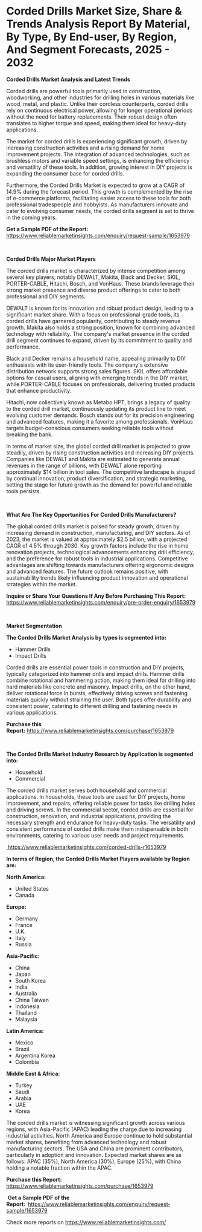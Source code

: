 <p><h1>Corded Drills Market Size, Share & Trends Analysis Report By Material, By Type, By End-user, By Region, And Segment Forecasts, 2025 - 2032</h1></p><p><strong>Corded Drills Market Analysis and Latest Trends</strong></p>
<p><p>Corded drills are powerful tools primarily used in construction, woodworking, and other industries for drilling holes in various materials like wood, metal, and plastic. Unlike their cordless counterparts, corded drills rely on continuous electrical power, allowing for longer operational periods without the need for battery replacements. Their robust design often translates to higher torque and speed, making them ideal for heavy-duty applications.</p><p>The market for corded drills is experiencing significant growth, driven by increasing construction activities and a rising demand for home improvement projects. The integration of advanced technologies, such as brushless motors and variable speed settings, is enhancing the efficiency and versatility of these tools. In addition, growing interest in DIY projects is expanding the consumer base for corded drills.</p><p>Furthermore, the Corded Drills Market is expected to grow at a CAGR of 14.9% during the forecast period. This growth is complemented by the rise of e-commerce platforms, facilitating easier access to these tools for both professional tradespeople and hobbyists. As manufacturers innovate and cater to evolving consumer needs, the corded drills segment is set to thrive in the coming years.</p></p>
<p><strong>Get a Sample PDF of the Report:&nbsp;</strong> <a href="https://www.reliablemarketinsights.com/enquiry/request-sample/1653979?utm_campaign=3138&utm_medium=2&utm_source=Github&utm_content=ia&utm_term=07032025&utm_id=corded-drills">https://www.reliablemarketinsights.com/enquiry/request-sample/1653979</a></p>
<p>&nbsp;</p>
<p><strong>Corded Drills Major Market Players</strong></p>
<p><p>The corded drills market is characterized by intense competition among several key players, notably DEWALT, Makita, Black and Decker, SKIL, PORTER-CABLE, Hitachi, Bosch, and VonHaus. These brands leverage their strong market presence and diverse product offerings to cater to both professional and DIY segments.</p><p>DEWALT is known for its innovation and robust product design, leading to a significant market share. With a focus on professional-grade tools, its corded drills have garnered popularity, contributing to steady revenue growth. Makita also holds a strong position, known for combining advanced technology with reliability. The company's market presence in the corded drill segment continues to expand, driven by its commitment to quality and performance.</p><p>Black and Decker remains a household name, appealing primarily to DIY enthusiasts with its user-friendly tools. The company's extensive distribution network supports strong sales figures. SKIL offers affordable options for casual users, aligning with emerging trends in the DIY market, while PORTER-CABLE focuses on professionals, delivering trusted products that enhance productivity.</p><p>Hitachi, now collectively known as Metabo HPT, brings a legacy of quality to the corded drill market, continuously updating its product line to meet evolving customer demands. Bosch stands out for its precision engineering and advanced features, making it a favorite among professionals. VonHaus targets budget-conscious consumers seeking reliable tools without breaking the bank.</p><p>In terms of market size, the global corded drill market is projected to grow steadily, driven by rising construction activities and increasing DIY projects. Companies like DEWALT and Makita are estimated to generate annual revenues in the range of billions, with DEWALT alone reporting approximately $14 billion in tool sales. The competitive landscape is shaped by continual innovation, product diversification, and strategic marketing, setting the stage for future growth as the demand for powerful and reliable tools persists.</p></p>
<p>&nbsp;</p>
<p><strong>What Are The Key Opportunities For Corded Drills Manufacturers?</strong></p>
<p><p>The global corded drills market is poised for steady growth, driven by increasing demand in construction, manufacturing, and DIY sectors. As of 2023, the market is valued at approximately $2.5 billion, with a projected CAGR of 4.5% through 2030. Key growth factors include the rise in home renovation projects, technological advancements enhancing drill efficiency, and the preference for robust tools in industrial applications. Competitive advantages are shifting towards manufacturers offering ergonomic designs and advanced features. The future outlook remains positive, with sustainability trends likely influencing product innovation and operational strategies within the market.</p></p>
<p><strong>Inquire or Share Your Questions If Any Before Purchasing This Report:</strong> <a href="https://www.reliablemarketinsights.com/enquiry/pre-order-enquiry/1653979?utm_campaign=3138&utm_medium=2&utm_source=Github&utm_content=ia&utm_term=07032025&utm_id=corded-drills">https://www.reliablemarketinsights.com/enquiry/pre-order-enquiry/1653979</a></p>
<p>&nbsp;</p>
<p><strong>Market Segmentation</strong></p>
<p><strong>The Corded Drills Market Analysis by types is segmented into:</strong></p>
<p><ul><li>Hammer Drills</li><li>Impact Drills</li></ul></p>
<p><p>Corded drills are essential power tools in construction and DIY projects, typically categorized into hammer drills and impact drills. Hammer drills combine rotational and hammering action, making them ideal for drilling into hard materials like concrete and masonry. Impact drills, on the other hand, deliver rotational force in bursts, effectively driving screws and fastening materials quickly without straining the user. Both types offer durability and consistent power, catering to different drilling and fastening needs in various applications.</p></p>
<p><strong>Purchase this Report:&nbsp;</strong><a href="https://www.reliablemarketinsights.com/purchase/1653979?utm_campaign=3138&utm_medium=2&utm_source=Github&utm_content=ia&utm_term=07032025&utm_id=corded-drills">https://www.reliablemarketinsights.com/purchase/1653979</a></p>
<p>&nbsp;</p>
<p><strong>The Corded Drills Market Industry Research by Application is segmented into:</strong></p>
<p><ul><li>Household</li><li>Commercial</li></ul></p>
<p><p>The corded drills market serves both household and commercial applications. In households, these tools are used for DIY projects, home improvement, and repairs, offering reliable power for tasks like drilling holes and driving screws. In the commercial sector, corded drills are essential for construction, renovation, and industrial applications, providing the necessary strength and endurance for heavy-duty tasks. The versatility and consistent performance of corded drills make them indispensable in both environments, catering to various user needs and project requirements.</p></p>
<p><a href="https://www.reliablemarketinsights.com/corded-drills-r1653979?utm_campaign=3138&utm_medium=2&utm_source=Github&utm_content=ia&utm_term=07032025&utm_id=corded-drills">&nbsp;https://www.reliablemarketinsights.com/corded-drills-r1653979</a></p>
<p><strong>In terms of Region, the Corded Drills Market Players available by Region are:</strong></p>
<p>
    <p> <strong> North America: </strong>
        <ul>
            <li>United States</li>
            <li>Canada</li>
        </ul>
        </p> 
    <p> <strong> Europe: </strong>
        <ul>
            <li>Germany</li>
            <li>France</li>
            <li>U.K.</li>
            <li>Italy</li>
            <li>Russia</li>
        </ul>
        </p> 
    <p> <strong> Asia-Pacific: </strong>
        <ul>
            <li>China</li>
            <li>Japan</li>
            <li>South Korea</li>
            <li>India</li>
            <li>Australia</li>
            <li>China Taiwan</li>
            <li>Indonesia</li>
            <li>Thailand</li>
            <li>Malaysia</li>
        </ul>
        </p> 
    <p> <strong> Latin America: </strong>
        <ul>
            <li>Mexico</li>
            <li>Brazil</li>
            <li>Argentina Korea</li>
            <li>Colombia</li>
        </ul>
        </p> 
    <p> <strong> Middle East & Africa: </strong>
        <ul>
            <li>Turkey</li>
            <li>Saudi</li>
            <li>Arabia</li>
            <li>UAE</li>
            <li>Korea</li>
        </ul>
    </p>
    </p>
<p><p>The corded drills market is witnessing significant growth across various regions, with Asia-Pacific (APAC) leading the charge due to increasing industrial activities. North America and Europe continue to hold substantial market shares, benefiting from advanced technology and robust manufacturing sectors. The USA and China are prominent contributors, particularly in adoption and innovation. Expected market shares are as follows: APAC (35%), North America (30%), Europe (25%), with China holding a notable fraction within the APAC.</p></p>
<p><strong>Purchase this Report: </strong><a href="https://www.reliablemarketinsights.com/purchase/1653979?utm_campaign=3138&utm_medium=2&utm_source=Github&utm_content=ia&utm_term=07032025&utm_id=corded-drills">https://www.reliablemarketinsights.com/purchase/1653979</a></p>
<p>&nbsp;<strong>Get a Sample PDF of the Report:&nbsp;&nbsp;</strong><a href="https://www.reliablemarketinsights.com/enquiry/request-sample/1653979?utm_campaign=3138&utm_medium=2&utm_source=Github&utm_content=ia&utm_term=07032025&utm_id=corded-drills">https://www.reliablemarketinsights.com/enquiry/request-sample/1653979</a></p>
<p><strong></strong></p>
<p>Check more reports on <a href="https://www.reliablemarketinsights.com/?utm_campaign=3138&utm_medium=2&utm_source=Github&utm_content=ia&utm_term=07032025&utm_id=corded-drills">https://www.reliablemarketinsights.com/</a></p>